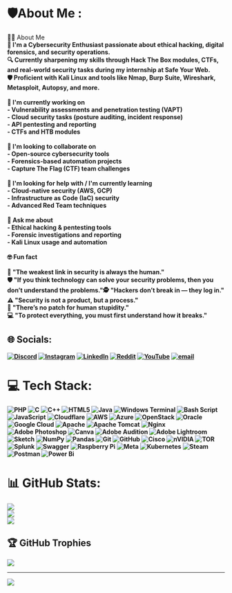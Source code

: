# 🛡️About Me :
👨‍💻 About Me <b> <br>💼 I'm a Cybersecurity Enthusiast passionate about ethical hacking, digital forensics, and security operations.<br>🔍 Currently sharpening my skills through Hack The Box modules, CTFs, and real-world security tasks during my internship at Safe Your Web.<br>🛡️ Proficient with Kali Linux and tools like Nmap, Burp Suite, Wireshark, Metasploit, Autopsy, and more.<br><br>🚀 I'm currently working on<br>- Vulnerability assessments and penetration testing (VAPT)<br>- Cloud security tasks (posture auditing, incident response)<br>- API pentesting and reporting<br>- CTFs and HTB modules<br><br>🤝 I'm looking to collaborate on<br>- Open-source cybersecurity tools<br>- Forensics-based automation projects<br>- Capture The Flag (CTF) team challenges<br><br>🧠 I'm looking for help with / I'm currently learning<br>- Cloud-native security (AWS, GCP)<br>- Infrastructure as Code (IaC) security<br>- Advanced Red Team techniques<br><br>💬 Ask me about<br>- Ethical hacking & pentesting tools<br>- Forensic investigations and reporting<br>- Kali Linux usage and automation<br><br>🤓 Fun fact<br><br>🔐 "The weakest link in security is always the human."<br>🛡️ "If you think technology can solve your security problems, then you don’t understand the problems."🕵️ "Hackers don’t break in — they log in."<br>⚠️ "Security is not a product, but a process."<br>📡 "There’s no patch for human stupidity."<br>💻 "To protect everything, you must first understand how it breaks."<br>


## 🌐 Socials:
[![Discord](https://img.shields.io/badge/Discord-%237289DA.svg?logo=discord&logoColor=white)](https://discord.gg/https://discord.gg/nJPwZuYn) [![Instagram](https://img.shields.io/badge/Instagram-%23E4405F.svg?logo=Instagram&logoColor=white)](https://instagram.com/siddh3.5.8) [![LinkedIn](https://img.shields.io/badge/LinkedIn-%230077B5.svg?logo=linkedin&logoColor=white)](https://linkedin.com/in/https://www.linkedin.com/in/siddharth-l-00971b135/) [![Reddit](https://img.shields.io/badge/Reddit-%23FF4500.svg?logo=Reddit&logoColor=white)](https://reddit.com/user/https://www.reddit.com/user/siddh3_5_8/) [![YouTube](https://img.shields.io/badge/YouTube-%23FF0000.svg?logo=YouTube&logoColor=white)](https://youtube.com/@https://youtube.com/@error_beatz404?si=TLWgKtjSrKrwA5aM) [![email](https://img.shields.io/badge/Email-D14836?logo=gmail&logoColor=white)](mailto:siddharthlone333@gmail.com) 

# 💻 Tech Stack:
![PHP](https://img.shields.io/badge/php-%23777BB4.svg?style=for-the-badge&logo=php&logoColor=white) ![C](https://img.shields.io/badge/c-%2300599C.svg?style=for-the-badge&logo=c&logoColor=white) ![C++](https://img.shields.io/badge/c++-%2300599C.svg?style=for-the-badge&logo=c%2B%2B&logoColor=white) ![HTML5](https://img.shields.io/badge/html5-%23E34F26.svg?style=for-the-badge&logo=html5&logoColor=white) ![Java](https://img.shields.io/badge/java-%23ED8B00.svg?style=for-the-badge&logo=openjdk&logoColor=white) ![Windows Terminal](https://img.shields.io/badge/Windows%20Terminal-%234D4D4D.svg?style=for-the-badge&logo=windows-terminal&logoColor=white) ![Bash Script](https://img.shields.io/badge/bash_script-%23121011.svg?style=for-the-badge&logo=gnu-bash&logoColor=white) ![JavaScript](https://img.shields.io/badge/javascript-%23323330.svg?style=for-the-badge&logo=javascript&logoColor=%23F7DF1E) ![Cloudflare](https://img.shields.io/badge/Cloudflare-F38020?style=for-the-badge&logo=Cloudflare&logoColor=white) ![AWS](https://img.shields.io/badge/AWS-%23FF9900.svg?style=for-the-badge&logo=amazon-aws&logoColor=white) ![Azure](https://img.shields.io/badge/azure-%230072C6.svg?style=for-the-badge&logo=microsoftazure&logoColor=white) ![OpenStack](https://img.shields.io/badge/Openstack-%23f01742.svg?style=for-the-badge&logo=openstack&logoColor=white) ![Oracle](https://img.shields.io/badge/Oracle-F80000?style=for-the-badge&logo=oracle&logoColor=white) ![Google Cloud](https://img.shields.io/badge/GoogleCloud-%234285F4.svg?style=for-the-badge&logo=google-cloud&logoColor=white) ![Apache](https://img.shields.io/badge/apache-%23D42029.svg?style=for-the-badge&logo=apache&logoColor=white) ![Apache Tomcat](https://img.shields.io/badge/apache%20tomcat-%23F8DC75.svg?style=for-the-badge&logo=apache-tomcat&logoColor=black) ![Nginx](https://img.shields.io/badge/nginx-%23009639.svg?style=for-the-badge&logo=nginx&logoColor=white) ![Adobe Photoshop](https://img.shields.io/badge/adobe%20photoshop-%2331A8FF.svg?style=for-the-badge&logo=adobe%20photoshop&logoColor=white) ![Canva](https://img.shields.io/badge/Canva-%2300C4CC.svg?style=for-the-badge&logo=Canva&logoColor=white) ![Adobe Audition](https://img.shields.io/badge/Adobe%20Audition-9999FF.svg?style=for-the-badge&logo=Adobe%20Audition&logoColor=white) ![Adobe Lightroom](https://img.shields.io/badge/Adobe%20Lightroom-31A8FF.svg?style=for-the-badge&logo=Adobe%20Lightroom&logoColor=white) ![Sketch](https://img.shields.io/badge/Sketch-FFB387?style=for-the-badge&logo=sketch&logoColor=black) ![NumPy](https://img.shields.io/badge/numpy-%23013243.svg?style=for-the-badge&logo=numpy&logoColor=white) ![Pandas](https://img.shields.io/badge/pandas-%23150458.svg?style=for-the-badge&logo=pandas&logoColor=white) ![Git](https://img.shields.io/badge/git-%23F05033.svg?style=for-the-badge&logo=git&logoColor=white) ![GitHub](https://img.shields.io/badge/github-%23121011.svg?style=for-the-badge&logo=github&logoColor=white) ![Cisco](https://img.shields.io/badge/cisco-%23049fd9.svg?style=for-the-badge&logo=cisco&logoColor=black) ![nVIDIA](https://img.shields.io/badge/nVIDIA-%2376B900.svg?style=for-the-badge&logo=nVIDIA&logoColor=white) ![TOR](https://img.shields.io/badge/tor-%237E4798.svg?style=for-the-badge&logo=tor-project&logoColor=white) ![Splunk](https://img.shields.io/badge/splunk-%23000000.svg?style=for-the-badge&logo=splunk&logoColor=white) ![Swagger](https://img.shields.io/badge/-Swagger-%23Clojure?style=for-the-badge&logo=swagger&logoColor=white) ![Raspberry Pi](https://img.shields.io/badge/-Raspberry_Pi-C51A4A?style=for-the-badge&logo=Raspberry-Pi) ![Meta](https://img.shields.io/badge/Meta-%230467DF.svg?style=for-the-badge&logo=Meta&logoColor=white) ![Kubernetes](https://img.shields.io/badge/kubernetes-%23326ce5.svg?style=for-the-badge&logo=kubernetes&logoColor=white) ![Steam](https://img.shields.io/badge/steam-%23000000.svg?style=for-the-badge&logo=steam&logoColor=white) ![Postman](https://img.shields.io/badge/Postman-FF6C37?style=for-the-badge&logo=postman&logoColor=white) ![Power Bi](https://img.shields.io/badge/power_bi-F2C811?style=for-the-badge&logo=powerbi&logoColor=black)
# 📊 GitHub Stats:
![](https://github-readme-stats.vercel.app/api?username=siddh358&theme=dark&hide_border=false&include_all_commits=false&count_private=false)<br/>
![](https://nirzak-streak-stats.vercel.app/?user=siddh358&theme=dark&hide_border=false)<br/>
![](https://github-readme-stats.vercel.app/api/top-langs/?username=siddh358&theme=dark&hide_border=false&include_all_commits=false&count_private=false&layout=compact)

## 🏆 GitHub Trophies
![](https://github-profile-trophy.vercel.app/?username=siddh358&theme=radical&no-frame=false&no-bg=true&margin-w=4)

---
[![](https://visitcount.itsvg.in/api?id=siddh358&icon=6&color=4)](https://visitcount.itsvg.in)

<!-- Proudly created with GPRM ( https://gprm.itsvg.in ) -->
